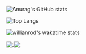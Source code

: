 ![Anurag's GitHub stats](https://github-readme-stats.vercel.app/api?username=iesous-kurios&show_icons=true&theme=dark&count_private=true)

![Top Langs](https://github-readme-stats.vercel.app/api/top-langs/?username=iesous-kurios&hide=java,jupyter%20notebook&theme=dark)

![willianrod's wakatime stats](https://github-readme-stats.vercel.app/api/wakatime?username=iesouskurios&theme=dark)

<a href="https://github.com/anuraghazra/github-readme-stats">
  <img align="center" src="https://github-readme-stats.vercel.app/api/pin/?username=anuraghazra&repo=github-readme-stats" />
</a>
<a href="https://github.com/anuraghazra/convoychat">
  <img align="center" src="https://github-readme-stats.vercel.app/api/pin/?username=anuraghazra&repo=convoychat" />
</a>
<!--
**iesous-kurios/iesous-kurios** is a ✨ _special_ ✨ repository because its `README.md` (this file) appears on your GitHub profile.

Here are some ideas to get you started:

- 🔭 I’m currently working on ...
- 🌱 I’m currently learning ...
- 👯 I’m looking to collaborate on ...
- 🤔 I’m looking for help with ...
- 💬 Ask me about ...
- 📫 How to reach me: ...
- 😄 Pronouns: ...
- ⚡ Fun fact: ...
-->
